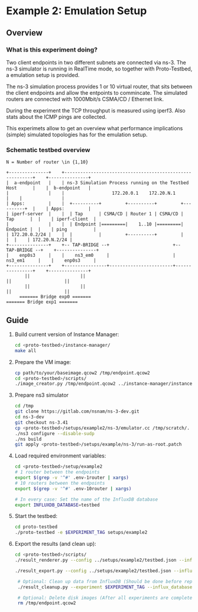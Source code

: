 # Example 2: Emulation Setup

## Overview

### What is this experiment doing?
Two client endpoints in two different subnets are connected via ns-3. The ns-3 simulator is running in RealTime mode, so together with Proto-Testbed, a emulation setup is provided.

The ns-3 simulation process provides 1 or 10 virtual router, that sits between the client endpoints and allow the entpoints to commincate. The simulated routers are connected with 1000Mbit/s CSMA/CD / Ethernet link.

During the experiment the TCP throughput is measured using iperf3. Also stats about the ICMP pings are collected.

This experimets allow to get an overview what performance implications (simple) simulated topologies has for the emulation setup. 

### Schematic testbed overview
```
N = Number of router \in {1,10}

+---------------+    +----------------------------------------------------------+    +---------------+
|  a-endpoint   |    | ns-3 Simulation Process running on the Testbed Host      |    |  b-endpoint   |
|               |    |                  172.20.0.1    172.20.N.1                |    |               |
| Apps:         |    |  +----------+         +----------+         +----------+  |    | Apps:         |
| iperf-server  |    |  | Tap      | CSMA/CD | Router 1 | CSMA/CD | Tap      |  |    | iperf-client  |
|               |    |  | Endpoint |=========|    1..10 |=========| Endpoint |  |    | ping          |
| 172.20.0.2/24 |    |  |          |         +----------+         |          |  |    | 172.20.N.2/24 |
+---------------+    +-- TAP-BRIDGE --+                        +-- TAP-BRIDGE --+    +---------------+
|    enp0s3     |    |    ns3_em0     |                        |    ns3_em1     |    |    enp0s3     |
+---------------+    +----------------+------------------------+----------------+    +---------------+
       ||                   ||                                        ||                    ||
       ||                   ||                                        ||                    ||
     ======= Bridge exp0 =======                                    ======= Bridge exp1 =======
```

## Guide

1. Build current version of Instance Manager:
   ```bash
   cd <proto-testbed>/instance-manager/
   make all
   ```

2. Prepare the VM image:
    ```bash
    cp path/to/your/baseimage.qcow2 /tmp/endpoint.qcow2
    cd <proto-testbed>/scripts/
    ./image_creator.py /tmp/endpoint.qcow2 ../instance-manager/instance-manager.deb
    ```

3. Prepare ns3 simulator
   ```bash
   cd /tmp
   git clone https://gitlab.com/nsnam/ns-3-dev.git
   cd ns-3-dev
   git checkout ns-3.41
   cp <proto-testbed>/setups/example2/ns-3/emulator.cc /tmp/scratch/.
   ./ns3 configure --disable-sudp
   ./ns build
   git apply <proto-testbed>/setups/example/ns-3/run-as-root.patch
   ```

3. Load required environment variables:
    ```bash
    cd <proto-testbed>/setup/example2
    # 1 router between the endpoints
    export $(grep -v '^#' .env-1router | xargs)
    # 10 routers between the endpoints
    export $(grep -v '^#' .env-10router | xargs)

    # In every case: Set the name of the InfluxDB database
    export INFLUXDB_DATABASE=testbed
    ```

4. Start the testbed:
   ```bash
   cd proto-testbed
   ./proto-testbed -e $EXPERIMENT_TAG setups/example2
   ```

5. Export the results (and clean up):
   ```bash
   cd <proto-testbed>/scripts/
   ./result_renderer.py --config ../setups/example2/testbed.json --influx_database $INFLUXDB_DATABASE --experiment $EXPERIMENT_TAG --renderout ./${EXPERIMENT_TAG}-images

   ./result_export.py --config ../setups/example2/testbed.json --influx_database $INFLUXDB_DATABASE --experiment $EXPERIMENT_TAG --output ./${EXPERIMENT_TAG}-csvs

    # Optional: Clean up data from InfluxDB (Should be done before repeating the experiment)
    ./result_cleanup.py --experiment $EXPERIMENT_TAG --influx_database $INFLUXDB_DATABASE

    # Optional: Delete disk images (After all experiments are completed)
    rm /tmp/endpoint.qcow2
   ```
